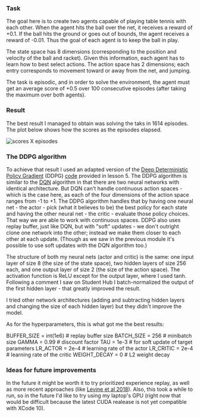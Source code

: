 ### Task

The goal here is to create two agents capable of playing table tennis with each other. When the agent hits the ball over the net, it receives a reward of +0.1. If the ball hits the ground or goes out of bounds, the agent receives a reward of -0.01. Thus the goal of each agent is to keep the ball in play.

The state space has 8 dimensions (corresponding to the position and velocity of the ball and racket). Given this information, each agent has to learn how to best select actions. The action space has 2 dimensions; each entry corresponds to movement toward or away from the net, and jumping.

The task is episodic, and in order to solve the environment, the agent must get an average score of +0.5 over 100 consecutive episodes (after taking the maximum over both agents).

### Result

The best result I managed to obtain was solving the taks in 1614 episodes. The plot below shows how the scores as the episodes elapsed.

![scores X episodes](https://github.com/thiagomarzagao/p3_collab_compet/blob/master/Figure_1.png)

### The DDPG algorithm

To achieve that result I used an adapted version of the [Deep Deterministic Policy Gradient](https://arxiv.org/abs/1509.02971) (DDPG) [code](https://github.com/udacity/deep-reinforcement-learning/blob/master/ddpg-pendulum/ddpg_agent.py) provided in lesson 5. The DDPG algorithm is similar to the [DQN](https://www.nature.com/articles/nature14236) algorithm in that there are two neural networks with identical architecture. But DQN can't handle continuous action spaces - which is the case here, as each of the four dimensions of the action space ranges from -1 to +1. The DDPG algorithm handles that by having one neural net - the actor - pick (what it believes to be) the best policy for each state and having the other neural net - the critic - evaluate those policy choices. That way we are able to work with continuous spaces. DDPG also uses replay buffer, just like DQN, but with "soft" updates - we don't outright clone one network into the other; instead we make them closer to each other at each update. (Though as we saw in the previous module it's possible to use soft updates with the DQN algorithm too.)

The structure of both my neural nets (actor and critic) is the same: one input layer of size 8 (the size of the state space), two hidden layers of size 256 each, and one output layer of size 2 (the size of the action space). The activation function is ReLU except for the output layer, where I used tanh. Following a comment I saw on Student Hub I batch-normalized the output of the first hidden layer - that greatly improved the result.

I tried other network architectures (adding and subtracting hidden layers and changing the size of each hidden layer) but they didn't improve the model.

As for the hyperparameters, this is what got me the best results:

BUFFER_SIZE = int(1e6)  # replay buffer size
BATCH_SIZE = 256        # minibatch size
GAMMA = 0.99            # discount factor
TAU = 1e-3              # for soft update of target parameters
LR_ACTOR = 2e-4         # learning rate of the actor 
LR_CRITIC = 2e-4        # learning rate of the critic
WEIGHT_DECAY = 0        # L2 weight decay

### Ideas for future improvements

In the future it might be worth it to try prioritized experience replay, as well as more recent approaches (like [Levine et al 2018](https://journals.sagepub.com/doi/abs/10.1177/0278364917710318)). Also, this took a while to run, so in the future I'd like to try using my laptop's GPU (right now that would be difficult because the latest CUDA realease is not yet compatible with XCode 10).
